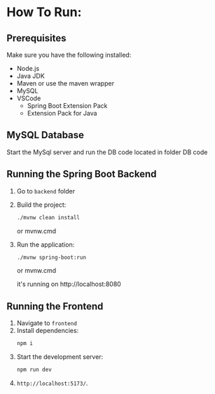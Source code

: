 # How To Run:

## Prerequisites
Make sure you have the following installed:
- Node.js
- Java JDK
- Maven or use the maven wrapper
- MySQL
- VSCode
  - Spring Boot Extension Pack
  - Extension Pack for Java

## MySQL Database
Start the MySql server and run the DB code located in folder DB code


## Running the Spring Boot Backend
1. Go to ```backend``` folder
2. Build the project:
   ```sh
   ./mvnw clean install
   ```
   or mvnw.cmd
3. Run the application:
   ```sh
   ./mvnw spring-boot:run
   ```
    or mvnw.cmd

   it's running on http://localhost:8080
## Running the Frontend
1. Navigate to ```frontend```
2. Install dependencies:
   ```sh
   npm i
   ```
3. Start the development server:
   ```sh
   npm run dev
   ```
4. `http://localhost:5173/`.


